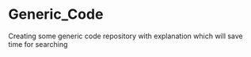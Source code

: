 # Generic_Code
Creating some generic code repository with explanation which will save time for searching
